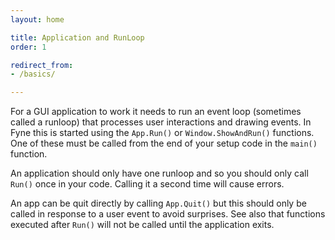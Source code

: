 ```yaml
---
layout: home

title: Application and RunLoop
order: 1

redirect_from:
- /basics/

---
```


For a GUI application to work it needs to run an event loop
(sometimes called a runloop) that processes user interactions
and drawing events. In Fyne this is started using the `App.Run()`
or `Window.ShowAndRun()` functions. One of these must be called
from the end of your setup code in the `main()` function.

An application should only have one runloop and so you should only
call `Run()` once in your code. Calling it a second time will cause
errors.

An app can be quit directly by calling `App.Quit()` but this should
only be called in response to a user event to avoid surprises.
See also that functions executed after `Run()` will not be called
until the application exits.